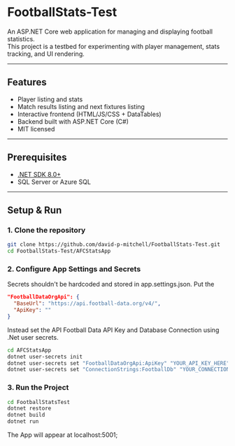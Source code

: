 # FootballStats-Test

An ASP.NET Core web application for managing and displaying football statistics.  
This project is a testbed for experimenting with player management, stats tracking, and UI rendering.

---

##  Features
- Player listing and stats
- Match results listing and next fixtures listing
- Interactive frontend (HTML/JS/CSS + DataTables)
- Backend built with ASP.NET Core (C#)
- MIT licensed

---

## Prerequisites
- [.NET SDK 8.0+](https://dotnet.microsoft.com/download)
- SQL Server or Azure SQL

---

## Setup & Run

### 1. Clone the repository
```bash
git clone https://github.com/david-p-mitchell/FootballStats-Test.git
cd FootballStats-Test/AFCStatsApp
```

### 2. Configure App Settings and Secrets
Secrets shouldn't be hardcoded and stored in app.settings.json.
Put the 
```json
"FootballDataOrgApi": {
  "BaseUrl": "https://api.football-data.org/v4/",
  "ApiKey": ""
}
```

Instead set the API Football Data API Key and Database Connection using .Net user secrets.
```bash
cd AFCStatsApp
dotnet user-secrets init
dotnet user-secrets set "FootballDataOrgApi:ApiKey" "YOUR_API_KEY_HERE"
dotnet user-secrets set "ConnectionStrings:FootballDb" "YOUR_CONNECTION_STRING"


```


### 3. Run the Project
```bash
cd FootballStatsTest
dotnet restore
dotnet build
dotnet run
```

The App will appear at localhost:5001;

